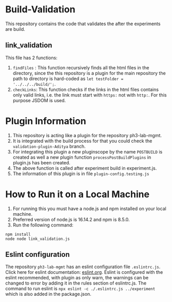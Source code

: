 # Build-Validation
This repository contains the code that validates the after the experiments are build.

## link_validation
This file has 2 functions:
1. `findFiles` : This function recursively finds all the html files in the directory, since the this repository is a plugin for the main repository the path to directory is hard-coded as `let testFolder = '../../../build/';`. 
2. `checkLinks`: This function checks if the links in the html files contains only valid links, i.e. the link must start with `https:` not with `http:`. For this purpose JSDOM is used.

# Plugin Information
1. This repository is acting like a plugin for the repository ph3-lab-mgmt.
2. It is integrated with the build process for that you could check the `validation-plugin-Aditya` branch.
3. For integrating this plugin a new pluginscope by the name `POSTBUILD` is created as well a new plugin function `processPostBuildPlugins` in plugin.js has been created.
4. The above function is called after experiment build in experiment.js.
5. The information of this plugin is in file `plugin-config.testing.js`

# How to Run it on a Local Machine
1. For running this you must have a node.js and npm installed on your local machine.
2. Preferred version of node.js is 16.14.2 and npm is 8.5.0.
3. Run the following command:
```
npm install
node node link_validation.js
```

## Eslint configuration
The repository `ph3-lab-mgmt` has an eslint configuration file `.eslintrc.js`. Click here for eslint documentation: [eslint.org](https://eslint.org/docs/latest/user-guide/configuring/).
Eslint is configured with the eslint recommended, with plugin as only warn, the warnings can be changed to error by adding it in the rules section of eslintrc.js. The command to run eslint is 
`npx eslint -c ./.eslintrc.js ../experiment` which is also added in the package.json.

